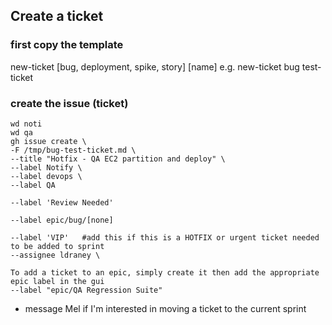 ## Create a ticket
### first copy the template
new-ticket [bug, deployment, spike, story] [name]
e.g.
new-ticket bug test-ticket

### create the issue (ticket)
```
wd noti
wd qa
gh issue create \
-F /tmp/bug-test-ticket.md \
--title "Hotfix - QA EC2 partition and deploy" \
--label Notify \
--label devops \
--label QA 

--label 'Review Needed' 

--label epic/bug/[none]

--label 'VIP'   #add this if this is a HOTFIX or urgent ticket needed to be added to sprint
--assignee ldraney \

To add a ticket to an epic, simply create it then add the appropriate epic label in the gui
--label "epic/QA Regression Suite"
```

- message Mel if I'm interested in moving a ticket to the current sprint
